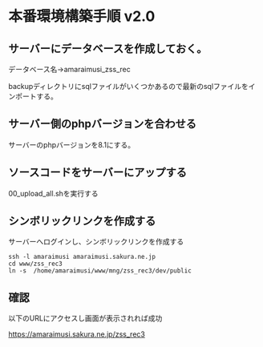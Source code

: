 # 本番環境構築手順 v2.0


## サーバーにデータベースを作成しておく。

データベース名→amaraimusi_zss_rec

backupディレクトリにsqlファイルがいくつかあるので最新のsqlファイルをインポートする。

## サーバー側のphpバージョンを合わせる

サーバーのphpバージョンを8.1にする。

## ソースコードをサーバーにアップする

00_upload_all.shを実行する

## シンボリックリンクを作成する

サーバーへログインし、シンボリックリンクを作成する

```
ssh -l amaraimusi amaraimusi.sakura.ne.jp
cd www/zss_rec3
ln -s  /home/amaraimusi/www/mng/zss_rec3/dev/public
```

## 確認

以下のURLにアクセスし画面が表示されれば成功

https://amaraimusi.sakura.ne.jp/zss_rec3